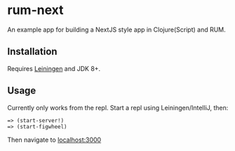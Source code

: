 # rum-next

An example app for building a NextJS style app in Clojure(Script) and RUM.

## Installation

Requires [Leiningen](https://leiningen.org) and JDK 8+.

## Usage

Currently only works from the repl. Start a repl using Leiningen/IntelliJ, then:

    => (start-server!)
    => (start-figwheel)

Then navigate to [localhost:3000](http://localhost:3000)
